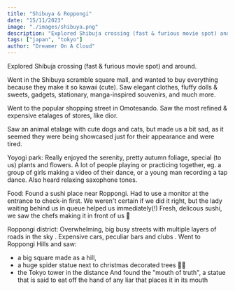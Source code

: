 ```yaml
---
title: "Shibuya & Roppongi"
date: "15/11/2023"
image: "./images/shibuya.png"
description: "Explored Shibuja crossing (fast & furious movie spot) and around."
tags: ["japan", "tokyo"]
author: "Dreamer On A Cloud"
---
```


Explored Shibuja crossing (fast & furious movie spot) and around.

Went in the Shibuya scramble square mall, and wanted to buy everything because they make it so kawaıi (cute). Saw elegant clothes, fluffy dolls & sweets, gadgets, stationary, manga-inspired souvenirs, and much more.

Went to the popular shopping street in Omotesando. Saw the most refined & expensive etalages of stores, like dior.

Saw an animal etalage with cute dogs and cats, but made us a bit sad, as it seemed they were being showcased just for their appearance and were tired.

Yoyogi park:
Really enjoyed the serenity, pretty autumn foliage, special (to us) plants and flowers.
A lot of people playing or practicing together, eg. a group of girls making a video of their dance, or a young man recording a tap dance.
Also heard relaxing saxophone tones.

Food:
Found a sushi place near Roppongi.
Had to use a monitor at the entrance to check-in first. We weren't certain if we did it right, but the lady waiting behind us in queue helped us immediately(!)
Fresh, delicous sushi, we saw the chefs making it in front of us 🍣

Roppongi district:
Overwhelming, big busy streets with multiple layers of roads in the sky . Expensive cars, peculiar bars and clubs .
Went to Roppongi Hills and saw:
- a big square made as a hill, 
- a huge spider statue next to christmas decorated trees 🤷‍♂️ 
- the Tokyo tower in the distance 
And found the "mouth of truth", a statue that is said to eat off the hand of any liar that places it in its mouth 
